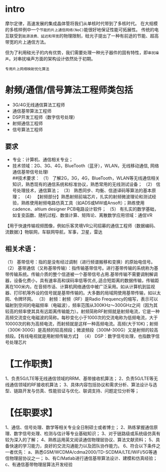 # intro
摩尔定律，高速发展的集成晶体管将我们从单核时代带到了多核时代。
在大规模的多核样例中一个`节能的片上通信网络(NoC)`能很好地保证性能可拓展性。
传统的电互联受到`能源浪费、延迟和带宽`的物理限制，硅光子提出了一种有前途的节能、超高带宽的片上通信方法。

但为了利用硅光子的内有优势，我们需要处理一种光子器件的固有特性，即`串扰噪声`。对串扰噪声方面的架构设计依然处于初期。

`专用片上网络映射优化算法`




#  射频/通信/信号算法工程师类包括
* 3G/4G无线通信算法工程师
* 通信基带算法工程师
* DSP开发工程师（数字信号处理）
* 射频通信工程师
* 信号算法工程师

## 要求
* 专业：计算机、通信相关专业；
* 技术领域：2G、3G、4G，BlueTooth（蓝牙），WLAN，无线移动通信, 网络通信基带信号处理l  
##技术要求：
（1）      了解2G，3G，4G，BlueTooth，WLAN等无线通信相关知识，熟悉现有的通信系统和标准协议，熟悉常用的无线测试设备；
（2）      信号处理技术，通信算法；
（3）      熟悉同步、均衡、信道译码等算法的基本原理；
（4）      【射频部分】熟悉射频前端芯片，扎实的射频微波理论和测试经验，熟练使用射频电路仿真工具（如ADS或MW或Ansoft）；熟练使用cadence、altium designer PCB电路设计软件；
（5）      有扎实的数学基础，如复变函数、随机过程、数值计算、矩阵论、离散数学应用领域：通信VR

【用于快速传输视频图像，例如乐客灵境VR公司招募的通信工程师（数据编码、流数据）】物联网，车联网导航，军事，卫星，雷达
## 相关术语：
（1）      基带信号：指的是没有经过调制（进行频谱搬移和变换）的原始电信号。
（2）      基带通信（又称基带传输）：指传输基带信号。进行基带传输的系统称为基带传输系统。传输介质的整个信道被一个基带信号占用.基带传输不需要调制解调器，设备化费小，具有速率高和误码率低等优点,.适合短距离的数据传输，传输距离在100米内，在音频市话、计算机网络通信中被广泛采用。如从计算机到监视器、打印机等外设的信号就是基带传输的。大多数的局域网使用基带传输，如以太网、令牌环网。
（3）      射频：射频（RF）是Radio Frequency的缩写，表示可以辐射到空间的电磁频率（电磁波），频率范围从300KHz～300GHz之间（因为其较高的频率使其具有远距离传输能力）。射频简称RF射频就是射频电流，它是一种高频交流变化电磁波的简称。每秒变化小于1000次的交流电称为低频电流，大于10000次的称为高频电流，而射频就是这样一种高频电流。高频(大于10K)；射频（300K-300G）是高频的较高频段；微波频段（300M-300G）又是射频的较高频段。【有线电视就是用射频传输方式】
（4）      DSP：数字信号处理，也指数字信号处理芯片


# 【工作职责】
1、负责5G/LTE等无线通信领域的RRM、基带接收机算法；
2、负责5G/LTE等无线通信领域的RF接收机算法；
3、具体内容包括协议和需求分析、算法设计与选型、链路开发与仿真、性能验证与优化、联调支持、问题定位分析等；
# 【任职要求】
1、通信、信号处理、数学等相关专业全日制硕士或者博士；
2、熟练掌握通信原理、数字信号处理、检测与估计等专业基础知识；
3、对于链路级或系统级仿真有较为深入的了解；
4、熟练运用英文阅读通信物理层协议、算法文献资料；
5、具备快速的学习能力，良好的交流沟通能力以及团队协作能力。
6、符合以下条件之一者优先：
    a、熟悉GSM/WCDMA/cdma2000/TD-SCDMA/LTE/WiFi/5G等通信物理层协议之一；
    b、有C/Matlab进行通信基带算法设计、建模和仿真经验；
    c、有通信基带物理层算法开发经验